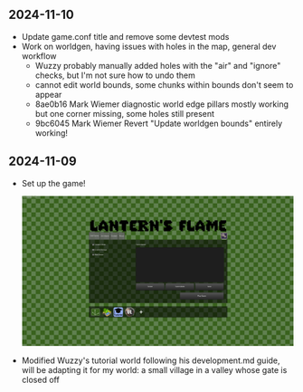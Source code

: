 ## 2024-11-10

- Update game.conf title and remove some devtest mods
- Work on worldgen, having issues with holes in the map, general dev workflow
  - Wuzzy probably manually added holes with the "air" and "ignore" checks, but I'm not sure how to undo them
  - cannot edit world bounds, some chunks within bounds don't seem to appear
  - 8ae0b16 Mark Wiemer diagnostic world edge pillars mostly working but one corner missing, some holes still present
  - 9bc6045 Mark Wiemer Revert "Update worldgen bounds" entirely working!

## 2024-11-09

- Set up the game!

  ![First render of game with custom header image](firstBanner.png)

- Modified Wuzzy's tutorial world following his development.md guide, will be adapting it for my world: a small village in a valley whose gate is closed off
